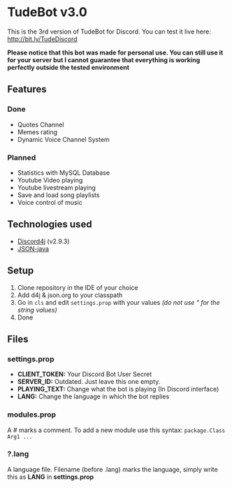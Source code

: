 # TudeBot v3.0

This is the 3rd version of TudeBot for Discord.
You can test it live here: http://bit.ly/TudeDiscord

**Please notice that this bot was made for personal use. You can still use it for your server but I cannot guarantee that everything is working perfectly outside the tested environment**

## Features
### Done
- Quotes Channel
- Memes rating
- Dynamic Voice Channel System

### Planned
- Statistics with MySQL Database
- Youtube Video playing
- Youtube livestream playing
- Save and load song playlists
- Voice control of music

## Technologies used
* [Discord4j](https://discord4j.com/) (v2.9.3)
* [JSON-java](https://github.com/stleary/JSON-java)

## Setup
1. Clone repository in the IDE of your choice
2. Add d4j & json.org to your classpath
3. Go in `cls` and edit `settings.prop` with your values *(do not use " for the string values)*
4. Done

## Files
### settings.prop
* **CLIENT_TOKEN:** Your Discord Bot User Secret
* **SERVER_ID:** Outdated. Just leave this one empty.
* **PLAYING_TEXT:** Change what the bot is playing (In Discord interface)
* **LANG:** Change the language in which the bot replies

### modules.prop
A # marks a comment.
To add a new module use this syntax:
`package.Class Arg1 ...`

### ?.lang
A language file. Filename (before .lang) marks the language, simply write this as **LANG** in **settings.prop**
